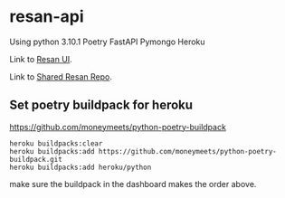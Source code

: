 # resan-api

Using python 3.10.1
Poetry
FastAPI
Pymongo
Heroku

Link to [Resan UI](https://github.com/fitzypop/resan-ui).

Link to [Shared Resan Repo](https://github.com/fitzypop/resan).

## Set poetry buildpack for heroku

<https://github.com/moneymeets/python-poetry-buildpack>

```shell
heroku buildpacks:clear
heroku buildpacks:add https://github.com/moneymeets/python-poetry-buildpack.git
heroku buildpacks:add heroku/python
```

make sure the buildpack in the dashboard makes the order above.
